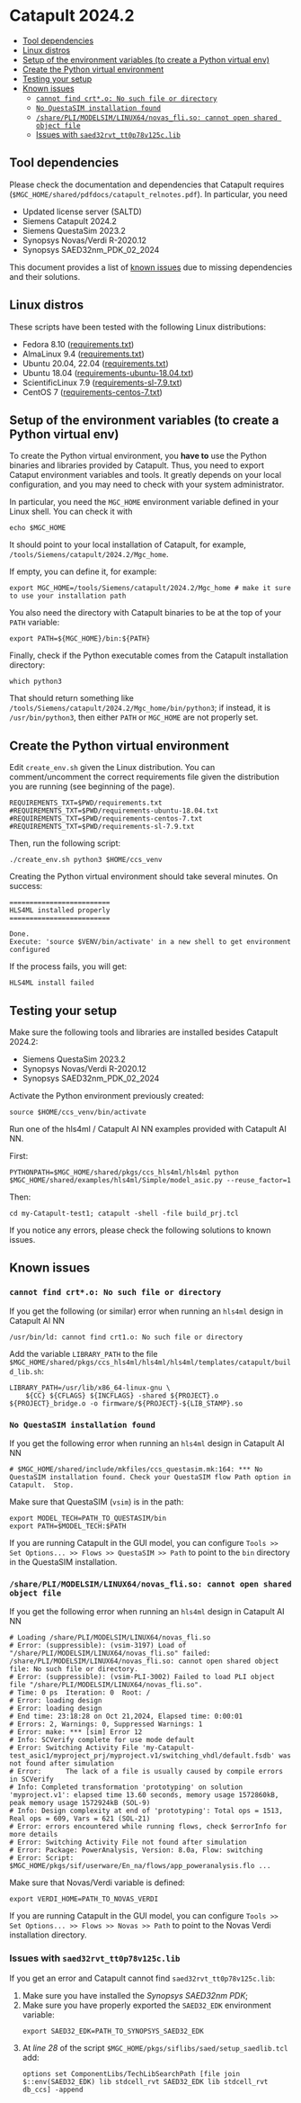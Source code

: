 # Catapult 2024.2

<!-- vim-markdown-toc GFM -->

* [Tool dependencies](#tool-dependencies)
* [Linux distros](#linux-distros)
* [Setup of the environment variables (to create a Python virtual env)](#setup-of-the-environment-variables-to-create-a-python-virtual-env)
* [Create the Python virtual environment](#create-the-python-virtual-environment)
* [Testing your setup](#testing-your-setup)
* [Known issues](#known-issues)
    - [`cannot find crt*.o: No such file or directory`](#cannot-find-crto-no-such-file-or-directory)
    - [`No QuestaSIM installation found`](#no-questasim-installation-found)
    - [`/share/PLI/MODELSIM/LINUX64/novas_fli.so: cannot open shared object file`](#shareplimodelsimlinux64novas_fliso-cannot-open-shared-object-file)
    - [Issues with `saed32rvt_tt0p78v125c.lib`](#issues-with-saed32rvt_tt0p78v125clib)

<!-- vim-markdown-toc -->

## Tool dependencies

Please check the documentation and dependencies that Catapult requires (`$MGC_HOME/shared/pdfdocs/catapult_relnotes.pdf`). In particular, you need

- Updated license server (SALTD)
- Siemens Catapult 2024.2
- Siemens QuestaSim 2023.2
- Synopsys Novas/Verdi R-2020.12
- Synopsys SAED32nm_PDK_02_2024

This document provides a list of [known issues](#known-issues) due to missing dependencies and their solutions.

## Linux distros

These scripts have been tested with the following Linux distributions:
- Fedora 8.10 ([requirements.txt](requirements.txt))
- AlmaLinux 9.4 ([requirements.txt](requirements.txt))
- Ubuntu 20.04, 22.04 ([requirements.txt](requirements.txt))
- Ubuntu 18.04 ([requirements-ubuntu-18.04.txt](requirements-ubuntu-18.04.txt))
- ScientificLinux 7.9 ([requirements-sl-7.9.txt](requirements-sl-7.9.txt))
- CentOS 7 ([requirements-centos-7.txt](requirements-centos-7.txt))

## Setup of the environment variables (to create a Python virtual env)

To create the Python virtual environment, you **have to** use the Python binaries and libraries provided by Catapult. Thus, you need to export Cataput environment variables and tools. It greatly depends on your local configuration, and you may need to check with your system administrator.

In particular, you need the `MGC_HOME` environment variable defined in your Linux shell. You can check it with
```
echo $MGC_HOME
```
It should point to your local installation of Catapult, for example, `/tools/Siemens/catapult/2024.2/Mgc_home`. 

If empty, you can define it, for example:
```
export MGC_HOME=/tools/Siemens/catapult/2024.2/Mgc_home # make it sure to use your installation path
```

You also need the directory with Catapult binaries to be at the top of your `PATH` variable:
```
export PATH=${MGC_HOME}/bin:${PATH}
```

Finally, check if the Python executable comes from the Catapult installation directory:
```
which python3
```
That should return something like `/tools/Siemens/catapult/2024.2/Mgc_home/bin/python3`; if instead, it is `/usr/bin/python3`, then either `PATH` or `MGC_HOME` are not properly set.

## Create the Python virtual environment

Edit `create_env.sh` given the Linux distribution. You can comment/uncomment the correct requirements file given the distribution you are running (see beginning of the page).
```
REQUIREMENTS_TXT=$PWD/requirements.txt
#REQUIREMENTS_TXT=$PWD/requirements-ubuntu-18.04.txt
#REQUIREMENTS_TXT=$PWD/requirements-centos-7.txt
#REQUIREMENTS_TXT=$PWD/requirements-sl-7.9.txt
```

Then, run the following script:
```
./create_env.sh python3 $HOME/ccs_venv
```

Creating the Python virtual environment should take several minutes. On success:
```
=========================
HLS4ML installed properly
=========================

Done.
Execute: 'source $VENV/bin/activate' in a new shell to get environment configured
```

If the process fails, you will get:
```
HLS4ML install failed
```

## Testing your setup

Make sure the following tools and libraries are installed besides Catapult 2024.2:
- Siemens QuestaSim 2023.2
- Synopsys Novas/Verdi R-2020.12
- Synopsys SAED32nm_PDK_02_2024

Activate the Python environment previously created:
```
source $HOME/ccs_venv/bin/activate
```

Run one of the hls4ml / Catapult AI NN examples provided with Catapult AI NN.

First:
```
PYTHONPATH=$MGC_HOME/shared/pkgs/ccs_hls4ml/hls4ml python $MGC_HOME/shared/examples/hls4ml/Simple/model_asic.py --reuse_factor=1
```

Then:
```
cd my-Catapult-test1; catapult -shell -file build_prj.tcl
```

If you notice any errors, please check the following solutions to known issues.

## Known issues

### `cannot find crt*.o: No such file or directory`

If you get the following (or similar) error when running an `hls4ml` design in Catapult AI NN
```
/usr/bin/ld: cannot find crt1.o: No such file or directory
```

Add the variable `LIBRARY_PATH` to the file `$MGC_HOME/shared/pkgs/ccs_hls4ml/hls4ml/hls4ml/templates/catapult/build_lib.sh`:
```
LIBRARY_PATH=/usr/lib/x86_64-linux-gnu \
    ${CC} ${CFLAGS} ${INCFLAGS} -shared ${PROJECT}.o ${PROJECT}_bridge.o -o firmware/${PROJECT}-${LIB_STAMP}.so
```

### `No QuestaSIM installation found`

If you get the following error when running an `hls4ml` design in Catapult AI NN
```
# $MGC_HOME/shared/include/mkfiles/ccs_questasim.mk:164: *** No QuestaSIM installation found. Check your QuestaSIM flow Path option in Catapult.  Stop.
```

Make sure that QuestaSIM (`vsim`) is in the path:
```
export MODEL_TECH=PATH_TO_QUESTASIM/bin
export PATH=$MODEL_TECH:$PATH
```

If you are running Catapult in the GUI model, you can configure `Tools >> Set Options... >> Flows >> QuestaSIM >> Path` to point to the `bin` directory in the QuestaSIM installation.

### `/share/PLI/MODELSIM/LINUX64/novas_fli.so: cannot open shared object file`

If you get the following error when running an `hls4ml` design in Catapult AI NN
```
# Loading /share/PLI/MODELSIM/LINUX64/novas_fli.so
# Error: (suppressible): (vsim-3197) Load of "/share/PLI/MODELSIM/LINUX64/novas_fli.so" failed: /share/PLI/MODELSIM/LINUX64/novas_fli.so: cannot open shared object file: No such file or directory.
# Error: (suppressible): (vsim-PLI-3002) Failed to load PLI object file "/share/PLI/MODELSIM/LINUX64/novas_fli.so".
# Time: 0 ps  Iteration: 0  Root: /
# Error: loading design
# Error: loading design
# End time: 23:18:28 on Oct 21,2024, Elapsed time: 0:00:01
# Errors: 2, Warnings: 0, Suppressed Warnings: 1
# Error: make: *** [sim] Error 12
# Info: SCVerify complete for use mode default
# Error: Switching Activity File 'my-Catapult-test_asic1/myproject_prj/myproject.v1/switching_vhdl/default.fsdb' was not found after simulation
# Error:      The lack of a file is usually caused by compile errors in SCVerify
# Info: Completed transformation 'prototyping' on solution 'myproject.v1': elapsed time 13.60 seconds, memory usage 1572860kB, peak memory usage 1572924kB (SOL-9)
# Info: Design complexity at end of 'prototyping': Total ops = 1513, Real ops = 609, Vars = 621 (SOL-21)
# Error: errors encountered while running flows, check $errorInfo for more details
# Error: Switching Activity File not found after simulation
# Error: Package: PowerAnalysis, Version: 8.0a, Flow: switching
# Error: Script: $MGC_HOME/pkgs/sif/userware/En_na/flows/app_poweranalysis.flo ...
```

Make sure that Novas/Verdi variable is defined:
```
export VERDI_HOME=PATH_TO_NOVAS_VERDI
```

If you are running Catapult in the GUI model, you can configure `Tools >> Set Options... >> Flows >> Novas >> Path` to point to the Novas Verdi installation directory.

### Issues with `saed32rvt_tt0p78v125c.lib`

If you get an error and Catapult cannot find `saed32rvt_tt0p78v125c.lib`:

1. Make sure you have installed the _Synopsys SAED32nm PDK_;
2. Make sure you have properly exported the `SAED32_EDK` environment variable:
   ```
   export SAED32_EDK=PATH_TO_SYNOPSYS_SAED32_EDK
   ```
3. At _line 28_ of the script `$MGC_HOME/pkgs/siflibs/saed/setup_saedlib.tcl` add:
   ```
   options set ComponentLibs/TechLibSearchPath [file join $::env(SAED32_EDK) lib stdcell_rvt SAED32_EDK lib stdcell_rvt db_ccs] -append   
   ```
